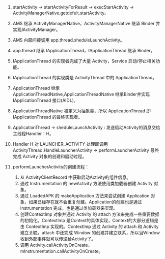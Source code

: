 1. startActivity -> startActivityForResult -> execStartActivity -> ActivityManagerNative.getdefult.startActivity。
2. AMS 继承 ActivityManagerNative，ActivityManagerNative 继承 Binder 并实现IActivityManager。

3. AMS 内部间接调用 app.thread.sheduleLaunchActivity。
4. app.thread 继承 IApplicationThread，IApplicationThread 继承 Binder。
5. IApplicationThread 的实现者完成了大量 Activity，Service 启动/停止相关功能。

6. IApplicationThread 的实现类是 ActivityThread 中的 ApplicationThread。
7. ApplicationThread 继承 ApplicationThreadNative,ApplicationThreadNative 继承Binder并实现 IApplicationThread 接口(AIDL)。
8. ApplicationThreadNative 被定义为抽象类，所以 ApplicationThread 即 IApplicationThread 的最终实现者。

9. ApplicationThread -> sheduleLaunchActivity :  发送启动Activity的消息交给主线程Handler：H。
10. Handler H 对 LAUNCHER_ACTIVITY 处理即调用 ActivityThread.HandleLauncherActivity -> performLauncherActivity 最终完成 Activity 对象的创建和启动过程。

11. performLauncherActivity的创建流程：
    1. 从 ActivityClientRecord 中获取启动Activity的组件信息。
    2. 通过 Instrumentation 的 newActivity 方法使用类加载器创建 Activity 对象。
    3. 通过 LoadedAPK 的 makeApplication 方法来尝试创建 Application 对象，如果已经存在就不会重复创建。Application的创建也是通过 Instrumentation 完成，也是通过类加载器来实现。
    4. 创建ContextImp 对象并通过 Activity 的 attach 方法来完成一些重要数据的初始化。ContextImp 是Context的具体实现，Context的大部分逻辑是由 ContextImp 实现的。ContextImp 通过 Activity 的 attach 和 Activity 建立关联。attach 中还完成 Window 的创建并建立联系，所以当Window 收到外部事件就可以传递给Activity了。
    5. 调用 Activity.callActivityOnCreate。mInstrumentation.callActivityOnCreate。